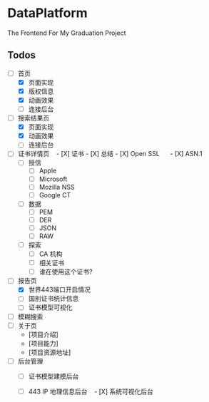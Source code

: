 # DataPlatform
The Frontend For My Graduation Project

## Todos

- [ ] 首页
    - [X] 页面实现
    - [X] 版权信息
    - [X] 动画效果
    - [ ] 连接后台
- [ ] 搜索结果页
    - [X] 页面实现
    - [X] 动画效果
    - [ ] 连接后台
- [ ] 证书详情页
    - [X] 证书
      - [X] 总结
      - [X] Open SSL
      - [X] ASN.1
    - [ ] 授信
      - [ ] Apple
      - [ ] Microsoft
      - [ ] Mozilla NSS
      - [ ] Google CT
    - [ ] 数据
      - [ ] PEM
      - [ ] DER
      - [ ] JSON
      - [ ] RAW
    - [ ] 探索
      - [ ] CA 机构
      - [ ] 相关证书
      - [ ] 谁在使用这个证书?
- [ ] 报告页
    - [X] 世界443端口开启情况
    - [ ] 国别证书统计信息
    - [ ] 证书模型可视化
- [ ] 模糊搜索
- [ ] 关于页
    - [项目介绍] 
    - [项目能力] 
    - [项目资源地址] 
- [ ] 后台管理
    - [ ] 证书模型建模后台
    - [ ] 443 IP 地理信息后台
    - [X] 系统可视化后台

